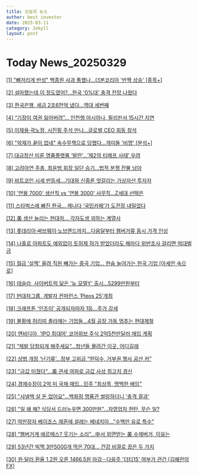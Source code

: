 ```yaml
---
title: 오늘의 뉴스
author: best investor
date: 2025-03-11
category: Jekyll
layout: post
---
```


# Today News_20250329

[[1]  "뼈저리게 반성" 백종원 사과 통했나…더본코리아 '반짝 상승' [종목+]](http://v.daum.net/v/20250328154604104)

[[2]  설마했는데 이 정도였어?…한국 '0%대' 충격 전망 나왔다](http://v.daum.net/v/20250328180601188)

[[3]  한국은행, 세금 2조6천억 냈다…역대 세번째](http://v.daum.net/v/20250328141507603)

[[4]  “기장이 여권 잃어버려”… 인천행 아시아나, 필리핀서 15시간 지연](http://v.daum.net/v/20250329064217343)

[[5]  이재용·곽노정, 시진핑 주석 만나…글로벌 CEO 회동 참석](http://v.daum.net/v/20250328143736498)

[[6]  "악재가 끝이 없네" 속수무책으로 당했다…개미들 '비명' [분석+]](http://v.daum.net/v/20250328170606524)

[[7]  대금정산 미룬 명품플랫폼 ‘발란’…‘제2의 티메프 사태’ 우려](http://v.daum.net/v/20250328171505814)

[[8]  고려아연 주총, 최윤범 회장 일단 승기...법적 분쟁 잔불 남아](http://v.daum.net/v/20250328160909018)

[[9]  비트코인 시세 반등세…기대와 신중론 엇갈리는 가상자산 투자자](http://v.daum.net/v/20250327132208972)

[[10]  '연봉 7000' 생산직 vs '연봉 3000' 사무직…Z세대 선택은](http://v.daum.net/v/20250328210902637)

[[11]  스타벅스에 빠진 한국… 캐나다 ‘국민카페’가 도전장 내밀었다](http://v.daum.net/v/20250328064359950)

[[12]  美 생산 늘리는 현대차… 각자도생 꾀하는 계열사](http://v.daum.net/v/20250328060137481)

[[13]  롯데리아‧써브웨이‧노브랜드까지…다음달부터 햄버거류 동시 가격 인상](http://v.daum.net/v/20250328100955936)

[[14]  나홀로 아파트도 예외없이 토허제 허가 받았더라도 해마다 위반조사 걸리면 억대벌금](http://v.daum.net/v/20250328161500256)

[[15]  월급 '살짝' 올려 직원 빼가는 중국 기업… 한숨 늘어가는 한국 기업 [아세안 속으로]](http://v.daum.net/v/20250328044008529)

[[16]  테슬라, 사이버트럭 닮은 '뉴 모델Y' 출시…5299만원부터](http://v.daum.net/v/20250328232516186)

[[17]  현대차그룹, 개발자 컨퍼런스 ’Pleos 25’개최](http://v.daum.net/v/20250328133331119)

[[18]  크래프톤 '인조이' 공개되자마자 1등…주가 강세](http://v.daum.net/v/20250328101503170)

[[19]  불황에 허리띠 졸라매는 기업들...4월 공장 가동 멈추는 현대제철](http://v.daum.net/v/20250327193000607)

[[20]  엔비디아, 'IPO 최대어' 코어위브 주식 2억5천만달러 매입 계획](http://v.daum.net/v/20250328024844900)

[[21]  “제발 당첨되게 해주세요”...청년들 몰려간 이곳, 어디길래](http://v.daum.net/v/20250328063900867)

[[22]  상법 개정 ‘난기류’…정부 고위급 “한덕수, 거부권 행사 공산 커”](http://v.daum.net/v/20250328172006966)

[[23]  "금값 미쳤다"…美 관세 여파로 금값 사상 최고치 경신](http://v.daum.net/v/20250328093018126)

[[24]  경제수장이 2억 미 국채 매입...민주 "최상목, 명백한 배임"](http://v.daum.net/v/20250328184201916)

[[25]  "샤넬백 살 돈 없어요"…백화점 명품관 썰렁하더니 '충격 결과'](http://v.daum.net/v/20250328060104437)

[[26]  "일 왜 해? 식당서 드러누우면 300만원"…자영업자 한탄, 무슨 일?](http://v.daum.net/v/20250328165947236)

[[27]  억만장자 베이조스 재혼에 설레는 베네치아…"수백만 유로 특수"](http://v.daum.net/v/20250328152206264)

[[28]  “햄버거계 에르메스? 웃기는 소리”…中서 외면받는 美 수제버거, 이유는](http://v.daum.net/v/20250328074515200)

[[29]  53년간 빅맥 3만5000개 먹은 70대… 건강 비결로 꼽은 두 가지](http://v.daum.net/v/20250328172324070)

[[30]  원·달러 환율 1.2원 오른 1466.5원 마감···다음주 '더티15' 여부가 관건 [김혜란의 FX]](http://v.daum.net/v/20250328153533724)

